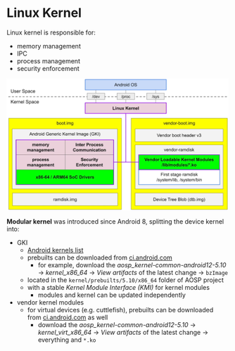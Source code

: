 # Linux Kernel

Linux kernel is responsible for:
+ memory management
+ IPC
+ process management
+ security enforcement

![Android Linux Kernel](../Resources/android-linux-kernel.png)

**Modular kernel** was introduced since Android 8, splitting the device kernel into:
+ GKI
    * [Android kernels list](https://source.android.com/devices/architecture/kernel/android-common#feature-and-launch-kernels)
    * prebuilts can be downloaded from [ci.android.com](https://ci.android.com/builds/branches/aosp_kernel-common-android12-5.10/grid?)
        - for example, download the *aosp_kernel-common-android12-5.10* -> *kernel_x86_64* -> *View artifacts* of the latest change -> `bzImage`
    * located in the `kernel/prebuilts/5.10/x86_64` folder of AOSP project
    * with a stable *Kernel Module Interface (KMI)* for kernel modules
        - modules and kernel can be updated independently
+ vendor kernel modules
    * for virtual devices (e.g. cuttlefish), prebuilts can be downloaded from [ci.android.com](https://ci.android.com/builds/branches/aosp_kernel-common-android12-5.10/grid?) as well
        - download the *aosp_kernel-common-android12-5.10* -> *kernel_virt_x86_64* -> *View artifacts* of the latest change -> everything and `*.ko`